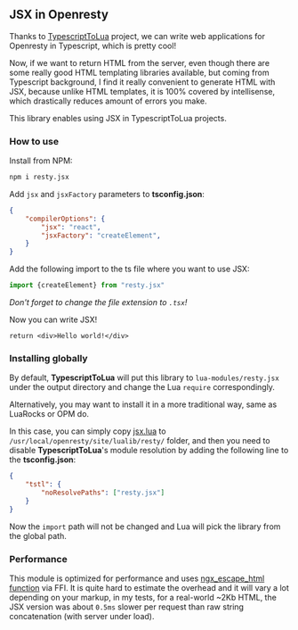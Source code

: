 ## JSX in Openresty

Thanks to [TypescriptToLua](https://typescripttolua.github.io/) project, we can write web applications for Openresty
in Typescript, which is pretty cool!

Now, if we want to return HTML from the server, even though there are some really good HTML templating libraries available,
but coming from Typescript background, I find it really convenient to generate HTML with JSX, because unlike HTML templates,
it is 100% covered by intellisense, which drastically reduces amount of errors you make.

This library enables using JSX in TypescriptToLua projects.

### How to use

Install from NPM:

```bash
npm i resty.jsx
```

Add `jsx` and `jsxFactory` parameters to **tsconfig.json**:

```json
{
    "compilerOptions": {
        "jsx": "react",
        "jsxFactory": "createElement",
    }
}
```

Add the following import to the ts file where you want to use JSX:

```ts
import {createElement} from "resty.jsx"
```

_Don't forget to change the file extension to `.tsx`!_

Now you can write JSX!

```tsx
return <div>Hello world!</div>
```

### Installing globally

By default, **TypescriptToLua** will put this library to `lua-modules/resty.jsx` under the output directory and change the
Lua `require` correspondingly.

Alternatively, you may want to install it in a more traditional way, same as LuaRocks or OPM do.

In this case, you can simply copy [jsx.lua](/lib/resty/jsx.lua) to `/usr/local/openresty/site/lualib/resty/` folder, and
then you need to disable **TypescriptToLua**'s module resolution by adding the following line to the **tsconfig.json**:

```json
{
    "tstl": {
        "noResolvePaths": ["resty.jsx"]
    }
}
```

Now the `import` path will not be changed and Lua will pick the library from the global path.

### Performance

This module is optimized for performance and uses [ngx_escape_html function](https://www.nginx.com/resources/wiki/extending/api/utility/#ngx-escape-html)
via FFI. It is quite hard to estimate the overhead and it will vary a lot depending on your markup, in my tests, for a
real-world ~2Kb HTML, the JSX version was about `0.5ms` slower per request than raw string concatenation (with server under load).
